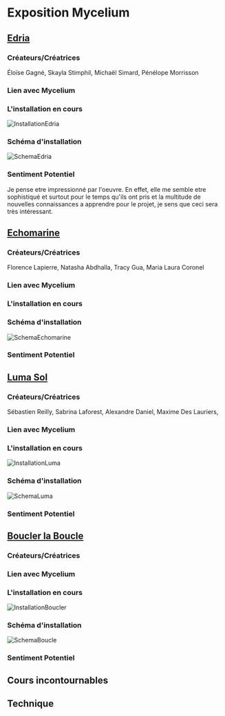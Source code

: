 # Exposition Mycelium

## [Edria](https://tim-montmorency.com/2023/projets/EDRIA/docs/web/index.html)

### Créateurs/Créatrices

Éloïse Gagné, Skayla Stimphil, Michaël Simard, Pénélope Morrisson

### Lien avec Mycelium

### L'installation en cours

![InstallationEdria](https://github.com/Jxshvfx/H23_V13_inspirations_GONZALEZBARRERA/blob/main/Mycelium/medias/photo_edria_1_02232023.jpg)

### Schéma d'installation

![SchemaEdria](https://github.com/Jxshvfx/H23_V13_inspirations_GONZALEZBARRERA/blob/main/Mycelium/medias/schema_edria.png)

### Sentiment Potentiel
Je pense etre impressionné par l'oeuvre. En effet, elle me semble etre sophistiqué et surtout pour le temps qu'ils ont pris et la multitude de nouvelles connaissances a apprendre pour le projet, je sens que ceci sera très intéressant.

## [Echomarine](https://tim-montmorency.com/2023/projets/Echomarine/docs/web/index.html)

### Créateurs/Créatrices

Florence Lapierre, Natasha Abdhalla, Tracy Gua, Maria Laura Coronel

### Lien avec Mycelium

### L'installation en cours

### Schéma d'installation

![SchemaEchomarine](https://github.com/Jxshvfx/H23_V13_inspirations_GONZALEZBARRERA/blob/main/Mycelium/medias/schema_echomarine.png)

### Sentiment Potentiel


## [Luma Sol](https://tim-montmorency.com/2023/projets/LumaSol/docs/web/index.html)

### Créateurs/Créatrices

Sébastien Reilly, Sabrina Laforest, Alexandre Daniel, Maxime Des Lauriers, 

### Lien avec Mycelium

### L'installation en cours

![InstallationLuma](https://github.com/Jxshvfx/H23_V13_inspirations_GONZALEZBARRERA/blob/main/Mycelium/medias/photo_lumasol_1_02232023.jpg)

### Schéma d'installation

![SchemaLuma](https://github.com/Jxshvfx/H23_V13_inspirations_GONZALEZBARRERA/blob/main/Mycelium/medias/schema_lumasol.png)

### Sentiment Potentiel

## [Boucler la Boucle](https://tim-montmorency.com/2023/projets/Boucler-la-boucle/docs/web/index.html)

### Créateurs/Créatrices

### Lien avec Mycelium

### L'installation en cours

![InstallationBoucler](https://github.com/Jxshvfx/H23_V13_inspirations_GONZALEZBARRERA/blob/main/Mycelium/medias/photo_bouclerlaboucle_2_02232023.jpg)

### Schéma d'installation

![SchemaBoucle](https://github.com/Jxshvfx/H23_V13_inspirations_GONZALEZBARRERA/blob/main/Mycelium/medias/schema_bouclerlaboucle.png)

### Sentiment Potentiel

## Cours incontournables

## Technique
